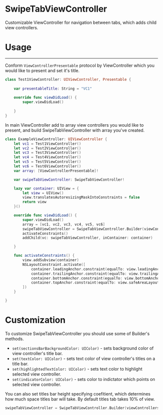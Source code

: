 # SwipeTabViewController
Customizable ViewController for navigation between tabs, which adds child view controllers.

# Usage
-----
Conform `ViewControllerPresentable` protocol by ViewController which you would like to present and set it's title.

```swift
class Test1ViewController: UIViewController, Presentable {
    
    var presentableTitle: String = "VC1"
    
    override func viewDidLoad() {
        super.viewDidLoad()
        
    }
}
```
In main ViewController add to array view controllers you would like to present, and build SwipeTabViewController with array you've created. 

```swift
class ExampleViewController: UIViewController {
    let vc1 = Test1ViewController()
    let vc2 = Test2ViewController()
    let vc3 = Test3ViewController()
    let vc4 = Test4ViewController()
    let vc5 = Test5ViewController()
    let vc6 = Test6ViewController()
    var array: [ViewControllerPresentable]!

    var swipeTabViewController: SwipeTabViewController!

    lazy var container: UIView = {
        let view = UIView()
        view.translatesAutoresizingMaskIntoConstraints = false
        return view
    }()

    override func viewDidLoad() {
        super.viewDidLoad()
        array = [vc1, vc2, vc3, vc4, vc5, vc6]
        swipeTabViewController = SwipeTabViewController.Builder(viewControllers: array).build()
        activateConstraints()
        addChild(vc: swipeTabViewController, inContainer: container)

    }

    func activateConstraints() {
        view.addSubview(container)
        NSLayoutConstraint.activate([
            container.leadingAnchor.constraint(equalTo: view.leadingAnchor),
            container.trailingAnchor.constraint(equalTo: view.trailingAnchor),
            container.bottomAnchor.constraint(equalTo: view.bottomAnchor),
            container.topAnchor.constraint(equalTo: view.safeAreaLayoutGuide.topAnchor)
        ])
    }

}
```
# Customization
To customize SwipeTabViewController you should use some of Builder's methods. 
* `set(sectionsBarBackgroundColor: UIColor)` - sets background color of view controller's title bar.
* `set(textColor: UIColor)` - sets text color of view controller's titles on a title bar.
* `set(highlightedTextColor: UIColor)` - sets text color to highlight selected view controller.
* `set(indicatorColor: UIColor)` - sets color to indictator which points on selected view controller.

You can also set titles bar height specifying coefitient, which determines how much space titles bar will take. By default titles tab takes 10% of view.
```swift
swipeTabViewController = SwipeTabViewController.Builder(viewControllers: array, tabsViewRelationFactor: 0.2).build()
```
